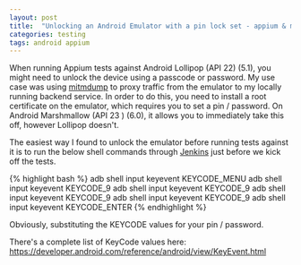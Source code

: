 ```yaml
---
layout: post
title:  "Unlocking an Android Emulator with a pin lock set - appium & mitmdump"
categories: testing
tags: android appium
---
```


When running Appium tests against Android Lollipop (API 22) (5.1), you might need to unlock the device using a passcode or password. My use case was using [mitmdump](https://mitmproxy.org/) to proxy traffic from the emulator to my locally running backend service. In order to do this, you need to install a root certificate on the emulator, which requires you to set a pin / password. On Android Marshmallow (API 23 ) (6.0), it allows you to immediately take this off, however Lollipop doesn't.

The easiest way I found to unlock the emulator before running tests against it is to run the below shell commands through [Jenkins](https://jenkins.io) just before we kick off the tests. 

{% highlight bash %}
adb shell input keyevent KEYCODE_MENU
adb shell input keyevent KEYCODE_9
adb shell input keyevent KEYCODE_9
adb shell input keyevent KEYCODE_9
adb shell input keyevent KEYCODE_9
adb shell input keyevent KEYCODE_ENTER
{% endhighlight %}

Obviously, substituting the KEYCODE values for your pin / password. 

There's a complete list of KeyCode values here: <https://developer.android.com/reference/android/view/KeyEvent.html>